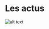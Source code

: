 
# Les actus

![alt text](https://github.com/crealscience/webSite/blob/master/design/news.png?raw=true)
